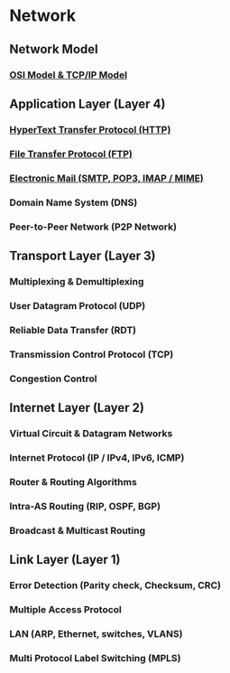 # Network



## Network Model

### [OSI Model & TCP/IP Model](https://ju-hy.tistory.com/109)




## Application Layer (Layer 4)

### [HyperText Transfer Protocol (HTTP)](https://ju-hy.tistory.com/110)

### [File Transfer Protocol (FTP)](https://ju-hy.tistory.com/111)

### [Electronic Mail (SMTP, POP3, IMAP / MIME)](https://ju-hy.tistory.com/112)

### Domain Name System (DNS)

### Peer-to-Peer Network (P2P Network)




## Transport Layer (Layer 3)

### Multiplexing & Demultiplexing

### User Datagram Protocol (UDP)

### Reliable Data Transfer (RDT)

### Transmission Control Protocol (TCP)

### Congestion Control




## Internet Layer (Layer 2)

### Virtual Circuit & Datagram Networks

### Internet Protocol (IP / IPv4, IPv6, ICMP)

### Router & Routing Algorithms

### Intra-AS Routing (RIP, OSPF, BGP)

### Broadcast & Multicast Routing




## Link Layer (Layer 1)

### Error Detection (Parity check, Checksum, CRC)

### Multiple Access Protocol

### LAN (ARP, Ethernet, switches, VLANS)

### Multi Protocol Label Switching (MPLS)